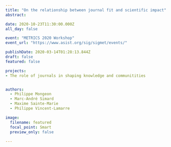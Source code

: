 ```yaml
---
title: "On the relationship between journal fit and scientific impact"
abstract:

date: 2020-10-23T11:30:00.000Z
all_day: false

event: "METRICS 2020 Workshop"
event_url: "https://www.asist.org/sig/sigmet/events/"

publishDate: 2020-03-14T01:28:13.844Z
draft: false
featured: false

projects:
- The role of journals in shaping knowledge and communitities


authors:
  - Philippe Mongeon
  - Marc-André Simard
  - Maxime Sainte-Marie
  - Philippe Vincent-Lamarre

image:
  filename: featured
  focal_point: Smart
  preview_only: false
  
---
```

